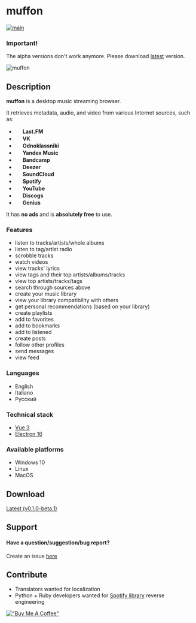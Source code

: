 # muffon
[![main](https://github.com/staniel359/muffon/actions/workflows/main.yml/badge.svg?branch=main)](https://github.com/staniel359/muffon/actions/workflows/main.yml)

### Important!
The alpha versions don't work anymore. Please download [latest](#download) version.

![muffon](https://i.ibb.co/M8GsTfr/2021-12-30-16-47-24.png)

## Description
**muffon** is a desktop music streaming browser.

It retrieves metadata, audio, and video from various Internet sources, such as:

- <img src="https://www.last.fm/static/images/favicon.702b239b6194.ico" height="16"> **Last.FM**
- <img src="https://vk.com/images/icons/favicons/fav_logo.ico" height="16"> **VK**
- <img src="https://ok.ru/favicon.ico" height="16"> **Odnoklassniki**
- <img src="https://music.yandex.ru/favicon32.png" height="16"> **Yandex Music**
- <img src="https://s4.bcbits.com/img/favicon/favicon-32x32.png" height="16"> **Bandcamp**
- <img src="https://e-cdns-files.dzcdn.net/cache/images/common/favicon/favicon.a6a53d55264841165a904dbea19d5d73.ico" height="16"> **Deezer**
- <img src="https://a-v2.sndcdn.com/assets/images/sc-icons/favicon-2cadd14bdb.ico" height="16"> **SoundCloud**
- <img src="https://open.scdn.co/cdn/images/favicon32.8e66b099.png" height="16"> **Spotify**
- <img src="https://www.youtube.com/s/desktop/18069be1/img/favicon_32x32.png" height="16"> **YouTube**
- <img src="https://s.discogs.com/2e8a72413add0d361c89da1fe431d0c725e90504/images/favicon-32x32.png" height="16"> **Discogs**
- <img src="https://assets.genius.com/images/apple-touch-icon.png" height="16"> **Genius**

It has **no ads** and is **absolutely free** to use.

### Features
- listen to tracks/artists/whole albums
- listen to tag/artist radio
- scrobble tracks
- watch videos
- view tracks' lyrics
- view tags and their top artists/albums/tracks
- view top artists/tracks/tags
- search through sources above
- create your music library
- view your library compatibility with others
- get personal recommendations (based on your library)
- create playlists
- add to favorites
- add to bookmarks
- add to listened
- create posts
- follow other profiles
- send messages
- view feed

### Languages
- English
- Italiano
- Русский

### Technical stack
- [Vue 3](https://github.com/vuejs/vue-next/)
- [Electron 16](https://github.com/electron/electron)

### Available platforms
- Windows 10
- Linux
- MacOS

## Download
[Latest (v0.1.0-beta.1)](https://github.com/staniel359/muffon/releases/tag/v0.1.0-beta.1)

## Support

#### Have a question/suggestion/bug report?
Create an issue [here](https://github.com/staniel359/muffon/issues)

## Contribute
- Translators wanted for localization
- Python + Ruby developers wanted for [Spotify library](https://github.com/kokarare1212/librespot-python) reverse engineering

[!["Buy Me A Coffee"](https://www.buymeacoffee.com/assets/img/custom_images/orange_img.png)](https://www.buymeacoffee.com/staniel359)
